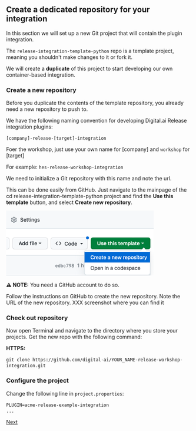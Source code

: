 ## Create a dedicated repository for your integration

In this section we will set up a new Git project that will contain the plugin integration.

The `release-integration-template-python` repo is a template project, meaning you shouldn't make changes to it or fork it. 

We will create a **duplicate** of this project to start developing our own container-based integration.


### Create a new repository

Before you duplicate the contents of the template repository, you already need a new repository to push to.

We have the following naming convention for developing Digital.ai Release integration plugins:

    [company]-release-[target]-integration

Foer the workshop, just use your own name for [company] and `workshop` for [target]

For example: `hes-release-workshop-integration`

We need to initialize a Git repository with this name and note the url.  

This can be done easily from GitHub. Just navigate to the mainpage of the cd release-integration-template-python project and find the **Use this template** button, and select **Create new repository**. 

![Use this tempalte button on GitHub](copy-template-on-github.png)

**⚠️ NOTE:**  You need a GitHub account to do so.

Follow the instructions on GitHub to create the new repository.
Note the URL of the new repository. XXX screenshot where you can find it

### Check out repository

Now open Terminal and navigate to the directory where you store your projects. Get the new repo with the following command: 

**HTTPS:**

    git clone https://github.com/digital-ai/YOUR_NAME-release-workshop-integration.git

### Configure the project

Change the following line in `project.properties`:

```
PLUGIN=acme-release-example-integration
...
```

[Next](../part-2/lab-3-setup-ide.md)
